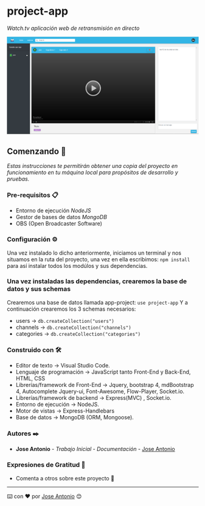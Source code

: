 # project-app

_Watch.tv aplicación web de retransmisión en directo_

![channel](https://github.com/JoseAntonioRA/project-app/blob/master/Screenshot_3.png)

## Comenzando 🚀

_Estas instrucciones te permitirán obtener una copia del proyecto en funcionamiento en tu máquina local para propósitos de desarrollo y pruebas._


### Pre-requisitos 📋

* Entorno de ejecución _NodeJS_
* Gestor de bases de datos _MongoDB_
* OBS (Open Broadcaster Software)

### Configuración ⚙️

Una vez instalado lo dicho anteriormente, iniciamos un terminal y nos
situamos en la ruta del proyecto, una vez en ella escribimos: ```npm install```
para así instalar todos los modúlos y sus dependencias.


### Una vez instaladas las dependencias, crearemos la base de datos y sus schemas

Crearemos una base de datos llamada app-project: ```use project-app```
Y a continuación crearemos los 3 schemas necesarios:
  * users → ```db.createCollection("users")```
  * channels → ```db.createCollection("channels")```
  * categories → ```db.createCollection("categories")```


### Construido con 🛠️

* Editor de texto → Visual Studio Code.
* Lenguaje de programación → JavaScript tanto Front-End y Back-End, HTML, CSS
* Librerías/framework de Front-End → Jquery, bootstrap 4, mdBootstrap 4, Autocomplete
Jquery-ui, Font-Awesome, Flow-Player, Socket.io.
* Librerías/framework de backend → Express(MVC) , Socket.io.
* Entorno de ejecución → NodeJS.
* Motor de vistas → Express-Handlebars
* Base de datos → MongoDB (ORM, Mongoose).

### Autores ✒️


* **Jose Antonio** - *Trabajo Inicial* - *Documentación* - [Jose Antonio](https://github.com/JoseAntonioRA)

### Expresiones de Gratitud 🎁

* Comenta a otros sobre este proyecto 📢

---
⌨️ con ❤️ por [Jose Antonio](https://github.com/JoseAntonioRA) 😊
